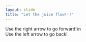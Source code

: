 ```yaml
---
layout: slide
title: "Let the juice flow!!!"
---
```

Use the right arrow to go forward!\n <br >
Use the left arrow to go back!
